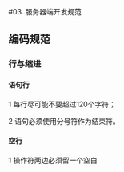 #03. 服务器端开发规范

## 编码规范

### 行与缩进

#### 语句行

1 每行尽可能不要超过120个字符；
  
2 语句必须使用分号符作为结束符。
  
#### 空行
  
  1 操作符两边必须留一个空白
